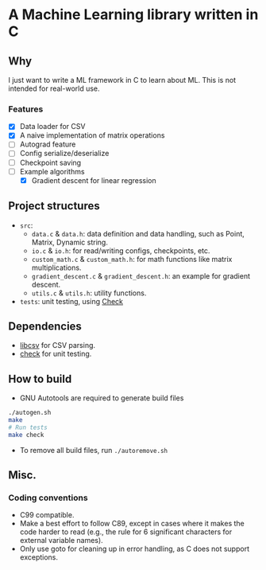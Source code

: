 # A Machine Learning library written in C

## Why
I just want to write a ML framework in C to learn about ML. This is not intended
for real-world use.

### Features
- [x] Data loader for CSV
- [x] A naive implementation of matrix operations
- [ ] Autograd feature
- [ ] Config serialize/deserialize
- [ ] Checkpoint saving
- [ ] Example algorithms
  - [x] Gradient descent for linear regression

## Project structures
- `src`:
    - `data.c` & `data.h`: data definition and data handling, such as Point,
      Matrix, Dynamic string.
    - `io.c` & `io.h`: for read/writing configs, checkpoints, etc.
    - `custom_math.c` & `custom_math.h`: for math functions like matrix
    multiplications.
    - `gradient_descent.c` & `gradient_descent.h`: an example for gradient
      descent.
    - `utils.c` & `utils.h`: utility functions.
- `tests`: unit testing, using [Check](https://github.com/libcheck/check)

## Dependencies
- [libcsv](https://github.com/rgamble/libcsv) for CSV parsing.
- [check](https://github.com/libcheck/check) for unit testing.

## How to build
- GNU Autotools are required to generate build files

```bash
./autogen.sh
make
# Run tests
make check
```

- To remove all build files, run `./autoremove.sh`

## Misc.

### Coding conventions
- C99 compatible.
- Make a best effort to follow C89, except in cases where it makes the code harder to read (e.g., the rule for 6 significant characters for external variable names).
- Only use goto for cleaning up in error handling, as C does not support exceptions.
